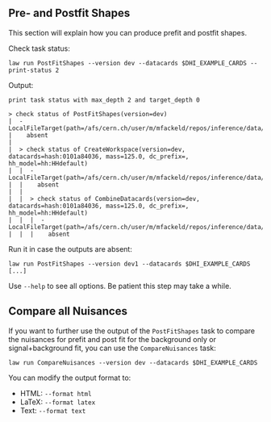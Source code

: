 ## Pre- and Postfit Shapes

This section will explain how you can produce prefit and postfit shapes.

Check task status:
```shell
law run PostFitShapes --version dev --datacards $DHI_EXAMPLE_CARDS --print-status 2
```
Output:
```shell
print task status with max_depth 2 and target_depth 0

> check status of PostFitShapes(version=dev)
|  - LocalFileTarget(path=/afs/cern.ch/user/m/mfackeld/repos/inference/data/store/PostFitShapes/dev/fitDiagnostics.root)
|    absent
|
|  > check status of CreateWorkspace(version=dev, datacards=hash:0101a84036, mass=125.0, dc_prefix=, hh_model=hh:HHdefault)
|  |  - LocalFileTarget(path=/afs/cern.ch/user/m/mfackeld/repos/inference/data/store/CreateWorkspace/m125.0/model_hh_HHdefault/dev/workspace.root)
|  |    absent
|  |
|  |  > check status of CombineDatacards(version=dev, datacards=hash:0101a84036, mass=125.0, dc_prefix=, hh_model=hh:HHdefault)
|  |  |  - LocalFileTarget(path=/afs/cern.ch/user/m/mfackeld/repos/inference/data/store/CombineDatacards/m125.0/model_hh_HHdefault/dev/datacard.txt)
|  |  |    absent
```


Run it in case the outputs are absent:
```shell
law run PostFitShapes --version dev1 --datacards $DHI_EXAMPLE_CARDS [...]
```
Use `--help` to see all options. Be patient this step may take a while.


## Compare all Nuisances

If you want to further use the output of the `PostFitShapes` task to compare the nuisances for prefit and post fit for the background only or signal+background fit, you can use the `CompareNuisances` task:

```shell
law run CompareNuisances --version dev --datacards $DHI_EXAMPLE_CARDS
```

You can modify the output format to:

- HTML: `--format html`
- LaTeX: `--format latex`
- Text: `--format text`

